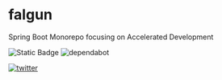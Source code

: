# falgun
Spring Boot Monorepo focusing on Accelerated Development

![Static Badge](https://img.shields.io/badge/Spring_Boot-v3.0.0-green)
![dependabot](https://flat.badgen.net/github/dependabot/crimsonvspurple/falgun)

[![twitter](https://img.shields.io/twitter/follow/eminence_red)](https://twitter.com/intent/user?screen_name=eminence_red)
